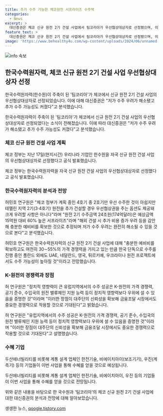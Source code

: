 ```yaml
---
title: 추가 수주 가능한 체코원전 서프라이즈 수주액
categories:
  - News
excerpt: >
  대신증권은 체코 신규 원전 2기 건설 사업에서 팀코리아가 우선협상대상자로 선정됐으며, 이로 인해 저가 수주 우려가 해소되고 추가 수주 가능성이 커졌다고 분석했다. 24조원(174억달러)의 수주금액은 예상보다 60% 높은 수치로, 충분한 예비비를 확보한 것으로 추정되며, 유럽지역에서의 수주 성공은 K원전의 경쟁력을 높여줄 것으로 전망했다. 한국 기업들뿐만 아니라 연결업체들에도 수혜가 예상된다.
feature_text: >
  대신증권은 체코 신규 원전 2기 건설 사업에서 팀코리아가 우선협상대상자로 선정됐으며, 이로 인해 저가 수주 우려가 해소되고 추가 수주 가능성이 커졌다고 분석했다. 24조원(174억달러)의 수주금액은 예상보다 60% 높은 수치로, 충분한 예비비를 확보한 것으로 추정되며, 유럽지역에서의 수주 성공은 K원전의 경쟁력을 높여줄 것으로 전망했다. 한국 기업들뿐만 아니라 연결업체들에도 수혜가 예상된다.
image: 'https://www.behealthy4u.com/wp-content/uploads/2024/06/unnamed-file.png'
---
```


<p><img src="https://www.behealthy4u.com/wp-content/uploads/2024/06/unnamed-file.png" alt="info 속보" /></p>

<h2 data-ke-size="size26">한국수력원자력, 체코 신규 원전 2기 건설 사업 우선협상대상자 선정</h2>

<p>한국수력원자력(한수원)이 주축이 된 '팀코리아'가 체코에서 신규 원전 2기 건설 사업의 우선협상대상자로 선정되었습니다. 이에 대해 대신증권은 "저가 수주 우려가 해소됐고 추가 수주 가능성도 커졌다"고 분석했습니다.</p>

<p data-ke-size="size16">한국수력원자력이 주축이 된 '팀코리아'가 체코에서 신규 원전 2기 건설 사업의 우선협상대상자로 선정되었다는 소식이 전해졌습니다. 이에 따라 대신증권은 "저가 수주 우려가 해소됐고 추가 수주 가능성도 커졌다"고 분석했습니다.</p>

<h3 data-ke-size="size24">체코 신규 원전 건설 사업 계획</h3>

<p>체코 정부는 지난 17일(현지시간) 우리나라 기업인 한수원을 자국 신규 원전 건설 사업의 우선협상대상자로 선정했다고 공식 발표했습니다.</p>

<p data-ke-size="size16">체코 정부는 한국수력원자력을 자국 신규 원전 건설 사업의 우선협상대상자로 선정했다고 공식 발표했습니다.</p>

<h3 data-ke-size="size24">한국수력원자력의 분석과 전망</h3>

<p>허민호 연구원은 "체코 정부가 계획 중인 4호기 중 2호기만 우선 수주한 것이 아쉽지만 테멜린 지역 2기(3·4호기) 원전을 추가 건설할 경우 우선협상권을 주는 옵션도 제공돼 크게 우려할 사항은 아니다"라며 "원전 2기 수주금액 24조원(174억달러)은 예상금액 15억원 대비 60% 높은 서프라이즈"라며 "해외 건설 시 추가 비용 증가 우려 등을 감안해 충분한 예비비를 확보한 것으로 추정되며 저가 수주 우려는 완전히 해소될 수 있을 것으로 본다"고 분석했습니다.</p>

<p data-ke-size="size16">허민호 연구원은 한국수력원자력의 신규 원전 2기 건설 사업에 대해 "충분한 예비비를 확보하고도 여전히 30∼55%의 가격 경쟁력을 가지고 있는 만큼 한국 단독으로 수주를 진행 중인 폴란드 외에도 UAE, 네덜란드, 영국, 튀르키예, 우크라이나 원전 프로젝트에서도 수주 가능성이 높아질 것"이라고 전망했습니다.</p>

<h3 data-ke-size="size24">K-원전의 경쟁력과 장점</h3>

<p>허 연구원은 "정치적 영향력이 큰 유럽지역에서의 수주 성공은 K-원전의 가격 경쟁력, 공기 준수, 수입국의 원전 밸류체인 지원 능력 등이 정치적 영향력보다 우위에 설 수 있음을 증명한 것"이라며 "이러한 장점이 대주단의 신뢰성을 확보해 금융조달 시장에서도 중요한 경쟁력으로 작용할 것으로 기대된다"고 밝혔습니다.</p>

<p data-ke-size="size16">허 연구원은 "유럽지역에서의 수주 성공은 K-원전의 가격 경쟁력, 공기 준수, 수입국의 원전 밸류체인 지원 능력 등이 정치적 영향력보다 우위에 설 수 있음을 증명한 것"이라며 "이러한 장점이 대주단의 신뢰성을 확보해 금융조달 시장에서도 중요한 경쟁력으로 작용할 것으로 기대된다"고 설명했습니다.

<h3 data-ke-size="size24">수혜 기업</h3>
두산에너빌리티를 비롯해 계통 설계 업체인 한전기술, 비에이치아이(보조기기), 우진(계측기) 등의 기업들이 이번 사업을 통해 수혜를 얻을 것으로 예상됩니다.
<p data-ke-size="size16">두산에너빌리티를 비롯해 계통 설계 업체인 한전기술, 비에이치아이, 우진 등의 기업들이 이번 사업을 통해 수혜를 얻을 것으로 전망됩니다.</p>

<p>위와 같은 내용을 바탕으로 한 국수원과 '팀코리아'의 체코 신규 원전 2기 건설 사업에 대한 대신증권의 분석과 전망에 대해 알아보았습니다.</p>
생생한 뉴스, <a href="https://qoogle.tistory.com" rel="dofollow">qoogle.tistory.com</a>


